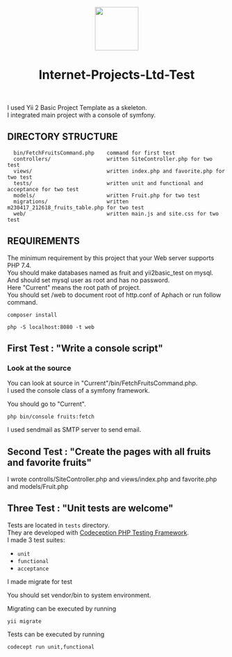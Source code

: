 <p align="center">
    <a href="https://github.com/yiisoft" target="_blank">
        <img src="https://avatars0.githubusercontent.com/u/993323" height="100px">
    </a>
    <h1 align="center">Internet-Projects-Ltd-Test</h1>
    <br>
</p>

I used Yii 2 Basic Project Template as a skeleton.<br>
I integrated main project with a console of symfony.



DIRECTORY STRUCTURE
-------------------

      bin/FetchFruitsCommand.php    command for first test  
      controllers/                  written SiteController.php for two test
      views/                        written index.php and favorite.php for two test
      tests/                        written unit and functional and acceptance for two test
      models/                       written Fruit.php for two test
      migrations/                   written m230417_212618_fruits_table.php for two test
      web/                          written main.js and site.css for two test



REQUIREMENTS
------------

The minimum requirement by this project that your Web server supports PHP 7.4.<br>
You should make databases named as fruit and yii2basic_test on mysql.<br>
And should set mysql user as root and has no password.<br>
Here "Current" means the root path of project.<br>
You should set <Current>/web to document root of http.conf of Aphach or run follow command.

~~~
composer install
~~~
~~~
php -S localhost:8080 -t web
~~~
First Test : "Write a console script"
------------

### Look at the source

You can look at source in "Current"/bin/FetchFruitsCommand.php.<br>
I used the console class of a symfony framework.

You should go to "Current".
~~~
php bin/console fruits:fetch
~~~

I used sendmail as SMTP server to send email.

Second Test : "Create the pages with all fruits and favorite fruits"
------------
 I wrote controlls/SiteController.php and views/index.php and favorite.php and models/Fruit.php


Three Test : "Unit tests are welcome"
-------

Tests are located in `tests` directory. <br>They are developed with [Codeception PHP Testing Framework](http://codeception.com/).<br>
I made 3 test suites:

- `unit`
- `functional`
- `acceptance`

I made migrate for test

You should set vendor/bin to system environment.

Migrating can be executed by running

```
yii migrate
```

Tests can be executed by running

```
codecept run unit,functional
```
